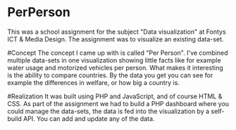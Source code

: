 PerPerson
=========

This was a school assignment for the subject "Data visualization" at Fontys ICT & Media Design. The assignment was to visualize an existing data-set.

#Concept
The concept I came up with is called "Per Person". I've combined multiple data-sets in one visualization showing little facts like for example water usage and motorized vehicles per person. What makes it interesting is the ability to compare countries. By the data you get you can see for example the differences in welfare, or how big a country is.

#Realization
It was built using PHP and JavaScript, and of course HTML & CSS. As part of the assignment we had to build a PHP dashboard where you could manage the data-sets, the data is fed into the visualization by a self-	build API. You can add and update any of the data.
